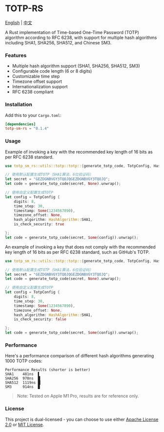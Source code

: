 # TOTP-RS

[English](README_EN.md) | [中文](README.md)

A Rust implementation of Time-based One-Time Password (TOTP) algorithm according to RFC 6238, with support for multiple hash algorithms including SHA1, SHA256, SHA512, and Chinese SM3.

### Features

- Multiple hash algorithm support (SHA1, SHA256, SHA512, SM3)
- Configurable code length (6 or 8 digits)
- Customizable time step
- Timezone offset support
- Internationalization support
- RFC 6238 compliant

### Installation

Add this to your `Cargo.toml`:

```toml
[dependencies]
totp-sm-rs = "0.1.4"
```

### Usage

Example of invoking a key with the recommended key length of 16 bits as per RFC 6238 standard.

```rust
use totp_sm_rs::utils::totp::totp::{generate_totp_code, TotpConfig, HashAlgorithm};

// 使用默认配置生成TOTP（SHA1算法，6位验证码）
let secret = "GEZDGNBVGY3TQOJQGEZDGNBVGY3TQOJQ";
let code = generate_totp_code(secret, None).unwrap();

// 使用自定义配置生成TOTP
let config = TotpConfig {
    digits: 8,
    time_step: 30,
    timestamp: Some(1234567890),
    timezone_offset: None,
    hash_algorithm: HashAlgorithm::SHA1,
    is_check_security: true

};
let code = generate_totp_code(secret, Some(config)).unwrap();
```

An example of invoking a key that does not comply with the recommended key length of 16 bits as per RFC 6238 standard, such as GitHub's TOTP.

```rust
use totp_sm_rs::utils::totp::totp::{generate_totp_code, TotpConfig, HashAlgorithm};

// 使用默认配置生成TOTP（SHA1算法，6位验证码）
let secret = "GEZDGNBVGY3TQOJQGEZDGNBVGY3TQOJQ";
let code = generate_totp_code(secret, None).unwrap();

// 使用自定义配置生成TOTP
let config = TotpConfig {
    digits: 8,
    time_step: 30,
    timestamp: Some(1234567890),
    timezone_offset: None,
    hash_algorithm: HashAlgorithm::SHA1,
    is_check_security: false

};
let code = generate_totp_code(secret, Some(config)).unwrap();
```

### Performance

Here's a performance comparison of different hash algorithms generating 1000 TOTP codes:

```
Performance Results (shorter is better)
SHA1    481ns  ▌
SHA256  970ns  █
SHA512  1119ns █▏
SM3     914ns  ▉
```

> Note: Tested on Apple M1 Pro, results are for reference only.

### License

This project is dual-licensed - you can choose to use either [Apache License 2.0](LICENSE-APACHE) or [MIT License](LICENSE-MIT).
